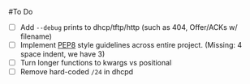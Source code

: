 #To Do

- [ ] Add ```--debug``` prints to dhcp/tftp/http (such as 404, Offer/ACKs w/ filename)
- [ ] Implement [PEP8](http://legacy.python.org/dev/peps/pep-0008/) style guidelines across entire project. (Missing: 4 space indent, we have 3)
- [ ] Turn longer functions to kwargs vs positional
- [ ] Remove hard-coded ```/24``` in dhcpd
